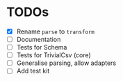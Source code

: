 # TODOs
- [x] Rename `parse` to `transform`
- [ ] Documentation
- [ ] Tests for Schema
- [ ] Tests for TrivialCsv (core)
- [ ] Generalise parsing, allow adapters
- [ ] Add test kit
